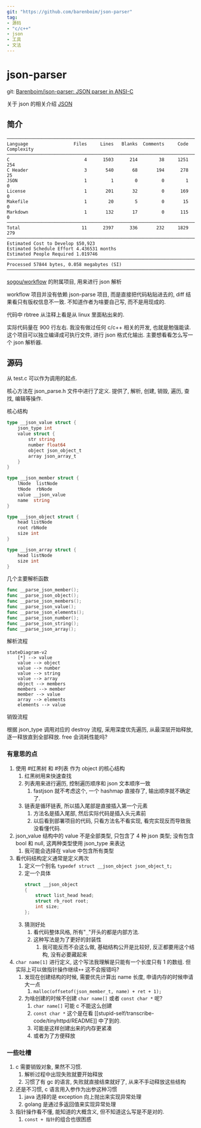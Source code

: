 ```yaml
---
git: "https://github.com/barenboim/json-parser"
tag:
- 源码
- "c/c++"
- json
- 工具
- 文法
---
```


# json-parser

git: [Barenboim/json-parser: JSON parser in ANSI-C](https://github.com/barenboim/json-parser)

关于 json 的相关介绍 [JSON](https://www.json.org/json-en.html)

## 简介

```
───────────────────────────────────────────────────────────────────────────────
Language                 Files     Lines   Blanks  Comments     Code Complexity
───────────────────────────────────────────────────────────────────────────────
C                            4      1503      214        38     1251        254
C Header                     3       540       68       194      278         25
JSON                         1         1        0         0        1          0
License                      1       201       32         0      169          0
Makefile                     1        20        5         0       15          0
Markdown                     1       132       17         0      115          0
───────────────────────────────────────────────────────────────────────────────
Total                       11      2397      336       232     1829        279
───────────────────────────────────────────────────────────────────────────────
Estimated Cost to Develop $50,923
Estimated Schedule Effort 4.436531 months
Estimated People Required 1.019746
───────────────────────────────────────────────────────────────────────────────
Processed 57844 bytes, 0.058 megabytes (SI)
───────────────────────────────────────────────────────────────────────────────
```

[sogou/workflow](https://github.com/sogou/workflow) 的附属项目, 用来进行 json 解析

workflow 项目并没有依赖 json-parse 项目, 而是直接把代码粘贴进去的, diff 结果看只有版权信息不一致. 不知道作者为啥要自己写, 而不是用现成的.

代码中 rbtree 从注释上看是从 linux 里面粘出来的.

实际代码量在 900 行左右. 我没有做过任何 c/c++ 相关的开发, 也就是勉强能读. 这个项目可以独立编译成可执行文件, 进行 json 格式化输出. 主要想看看怎么写一个 json 解析器.

## 源码

从 test.c 可以作为调用的起点.

核心方法在 json_parse.h 文件中进行了定义. 提供了, 解析, 创建, 销毁, 遍历, 查找, 编辑等操作.

核心结构
```go
type __json_value struct {
    json_type int
    value struct {
        str string
        number float64
        object json_object_t
        array json_array_t
    }
}

type __json_member struct {
    lNode  listNode
    tNode  rbNode
    value __json_value
    name  string
}

type __json_object struct {
    head listNode
    root rbNode
    size int
}

type __json_array struct {
    head listNode
    size int
}
```

几个主要解析函数
```go
func __parse_json_member(); 
func __parse_json_object(); 
func __parse_json_members(); 
func __parse_json_value(); 
func __parse_json_elements();
func __parse_json_number();
func __parse_json_string();
func __parse_json_array();
```

解析流程
```mermaid
stateDiagram-v2
    [*] --> value
    value --> object
    value --> number
    value --> string
    value --> array
    object --> members
    members --> member
    member --> value
    array --> elements
    elements --> value
```

销毁流程

根据 json_type 调用对应的 destroy 流程, 采用深度优先遍历, 从最深层开始释放, 逐一释放直到全部释放. free 会消耗性能吗?

### 有意思的点

1. 使用 #红黑树 和 #列表 作为 object 的核心结构
    1. 红黑树用来快速查找
    2. 列表用来进行遍历, 控制遍历顺序和 json 文本顺序一致
        1. fastjson 就不考虑这个, 一个 hashmap 直接存了, 输出顺序就不确定了.
    3. 链表是循环链表, 所以插入尾部是直接插入第一个元素
        1. 方法名是插入尾部, 然后实际代码是插入头元素前
        2. 以后看到部署项目的代码, 只看方法名不看实现, 看完实现反而导致我没看懂代码.
2. json_value 结构中的 value 不是全部类型, 只包含了 4 种 json 类型; 没有包含 bool 和 null, 这两种类型使用 json_type 来表达
    1. 我可能会选择在 value 中包含所有类型
3. 看代码结构定义通常是定义两次
    1. 定义一个别名 `typedef struct __json_object json_object_t;`
    2. 定一个具体
        ```c
        struct __json_object
        {
        	struct list_head head;
        	struct rb_root root;
        	int size;
        };
        ```
    3. 猜测好处
        1. 看代码整体风格, 所有"`_`"开头的都是内部方法.
        2. 这种写法是为了更好的封装性
            1. 我可能反而不会这么做, 基础结构公开是比较好, 反正都要用这个结构, 没有必要藏起来
4. `char name[1]` 进行定义, 这个写法我理解是只能有一个长度只有 1 的数组. 但实际上可以做指针操作继续`++` 这不会报错吗?
    1. 发现在创建结构的时候, 需要优先计算出 name 长度, 申请内存的时候申请大一点
        1. `malloc(offsetof(json_member_t, name) + ret + 1);`
    2. 为啥创建的时候不创建 `char name[]` 或者 `const char *` 呢?
        1. `char name[]` 可能 c 不能这么创建
        2. `const char *` 这个是在看 [[stupid-self/transcribe-code/tinyhttpd/README]] 中了到的.
        3. 可能是这样创建出来的内存更紧凑
        4. 或者为了方便释放

### 一些吐槽

1. c 需要销毁对象, 果然不习惯.
    1. 解析过程中出现失败就要开始释放
    2. 习惯了有 gc 的语言, 失败就直接结束就好了, 从来不手动释放这些结构
2. 还是不习惯, c 语言用入参作为出参这种习惯
    1. java 选择的是 exception 向上抛出来实现异常处理
    2. golang 是通过多返回值来实现异常处理
3. 指针操作看不懂, 能知道的大概含义, 但不知道这么写是不是对的. 
    1. `const + 指针`的组合也很困惑
